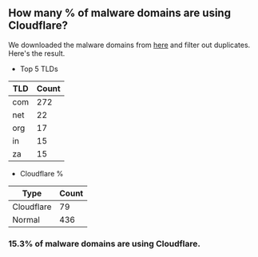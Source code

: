 ## How many % of malware domains are using Cloudflare?


We downloaded the malware domains from [here](https://urlhaus.abuse.ch) and filter out duplicates.
Here's the result.


[//]: # (start replacement)


- Top 5 TLDs

| TLD | Count |
| --- | --- |
| com | 272 |
| net | 22 |
| org | 17 |
| in | 15 |
| za | 15 |


- Cloudflare %

| Type | Count |
| --- | --- |
| Cloudflare | 79 |
| Normal | 436 |


### 15.3% of malware domains are using Cloudflare.